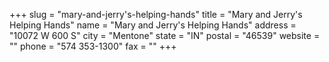 +++
slug = "mary-and-jerry's-helping-hands"
title = "Mary and Jerry's Helping Hands"
name = "Mary and Jerry's Helping Hands"
address = "10072 W 600 S"
city = "Mentone"
state = "IN"
postal = "46539"
website = ""
phone = "574 353-1300"
fax = ""
+++
